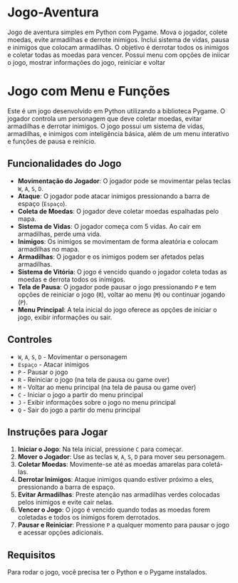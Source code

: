 # Jogo-Aventura
Jogo de aventura simples em Python com Pygame. Mova o jogador, colete moedas, evite armadilhas e derrote inimigos. Inclui sistema de vidas, pausa e inimigos que colocam armadilhas. O objetivo é derrotar todos os inimigos e coletar todas as moedas para vencer. Possui menu com opções de iniicar o jogo, mostrar informações do jogo, reiniciar e voltar


# Jogo com Menu e Funções

Este é um jogo desenvolvido em Python utilizando a biblioteca Pygame. O jogador controla um personagem que deve coletar moedas, evitar armadilhas e derrotar inimigos. O jogo possui um sistema de vidas, armadilhas, e inimigos com inteligência básica, além de um menu interativo e funções de pausa e reinício.

## Funcionalidades do Jogo

- **Movimentação do Jogador**: O jogador pode se movimentar pelas teclas `W`, `A`, `S`, `D`.
- **Ataque**: O jogador pode atacar inimigos pressionando a barra de espaço (`Espaço`).
- **Coleta de Moedas**: O jogador deve coletar moedas espalhadas pelo mapa.
- **Sistema de Vidas**: O jogador começa com 5 vidas. Ao cair em armadilhas, perde uma vida.
- **Inimigos**: Os inimigos se movimentam de forma aleatória e colocam armadilhas no mapa.
- **Armadilhas**: O jogador e os inimigos podem ser afetados pelas armadilhas.
- **Sistema de Vitória**: O jogo é vencido quando o jogador coleta todas as moedas e derrota todos os inimigos.
- **Tela de Pausa**: O jogador pode pausar o jogo pressionando `P` e tem opções de reiniciar o jogo (`R`), voltar ao menu (`M`) ou continuar jogando (`P`).
- **Menu Principal**: A tela inicial do jogo oferece as opções de iniciar o jogo, exibir informações ou sair.

## Controles

- `W`, `A`, `S`, `D` - Movimentar o personagem
- `Espaço` - Atacar inimigos
- `P` - Pausar o jogo
- `R` - Reiniciar o jogo (na tela de pausa ou game over)
- `M` - Voltar ao menu principal (na tela de pausa ou game over)
- `C` - Iniciar o jogo a partir do menu principal
- `J` - Exibir informações sobre o jogo no menu principal
- `Q` - Sair do jogo a partir do menu principal

## Instruções para Jogar

1. **Iniciar o Jogo**: Na tela inicial, pressione `C` para começar.
2. **Mover o Jogador**: Use as teclas `W`, `A`, `S`, `D` para mover seu personagem.
3. **Coletar Moedas**: Movimente-se até as moedas amarelas para coletá-las.
4. **Derrotar Inimigos**: Ataque inimigos quando estiver próximo a eles, pressionando a barra de espaço.
5. **Evitar Armadilhas**: Preste atenção nas armadilhas verdes colocadas pelos inimigos e evite cair nelas.
6. **Vencer o Jogo**: O jogo é vencido quando todas as moedas forem coletadas e todos os inimigos forem derrotados.
7. **Pausar e Reiniciar**: Pressione `P` a qualquer momento para pausar o jogo e acessar opções adicionais.

## Requisitos

Para rodar o jogo, você precisa ter o Python e o Pygame instalados.

